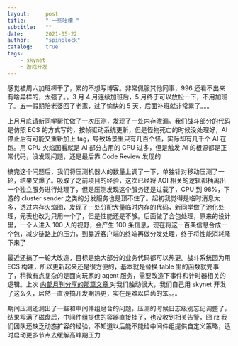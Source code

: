 ```yaml
---
layout:     post
title:      " 一些吐槽 "
subtitle:   ""
date:       2021-05-22
author:     "spin6lock"
catalog:    true
tags:
    - skynet
    - 游戏开发
---
```


感觉被周六加班榨干了，累的不想写博客。非常佩服其他同事，996 还看不出来有啥异样的，太强了。。3 月 4 月连续加班后，5 月终于可以放松一下，不用加班了。五一假期陪老婆回了老家，过了愉快的 5 天，后面补班就非常累了。。。

上月月底请新同学帮忙做了一次压测，发现了一处内存泄漏。我们战斗部分的代码是仿照 ECS 的方式写的，按帧驱动系统更新，但是怪物死亡的时候没处理好，AI 停止后有可能又重新加上 tag，导致场景里只有几百个怪，实际却有几千个 AI 在跑。用 CPU 火焰图看就是 AI 部分占用的 CPU 过多，但是触发 AI 的根源都是正常代码，没发现问题，还是最后靠 Code Review 发现的

搞完这个问题后，我们将压测机器人的数量上调了一下，单独针对移动压测了一轮，结果又爆了。吸取了之前项目的经验，这次已经将 AOI 相关的逻辑都抽离出一个独立服务进行处理了，但是压测发现这个服务还是过载了，CPU 到 98%，下游的 cluster sender 之类的分发服务也是顶不住了。起初我觉得是临时消息太多，透过内存火焰图，发现了一处分配大量临时内存的代码，新同学做了池化处理，元表也改为只用一个了，但是性能还是不够。后面做了合包处理，原来的设计里，一个人进入 100 人的视野，会产生 100 条信息，现在将这一百条信息合成一个包，减少链路上的压力，到靠近客户端的终端再做分发处理，终于将性能消耗降下来了

最近还搞了一轮大改造，目标是绝大部分的业务代码都可以热更。战斗系统因为用 ECS 构建，所以更新起来还是很方便的，基本就是替换 table 里的函数就完事了，稍微有点复杂的是面向玩家的 agent 服务，需要改造下事件和计时器相关的逻辑。上次 [ 内部月刊分享的那篇文章 ](https://zhuanlan.zhihu.com/p/341855913) 对我们触动很大，我们自己用 skynet 开发了这么久，居然一直没搞开发期热更，实在是难以启齿的笨。。。

期间压测还测出了一些和中间件组磨合的问题，压测的时候日志级别忘记调整了，结果写满了磁盘后，中间件组提供的容器直接挂了，也没收到相关告警，囧 rz 我们团队还缺乏动态扩容的经验，不知道以后能不能给中间件组提供自定义策略，适时启动更多节点去缓解高峰期压力
